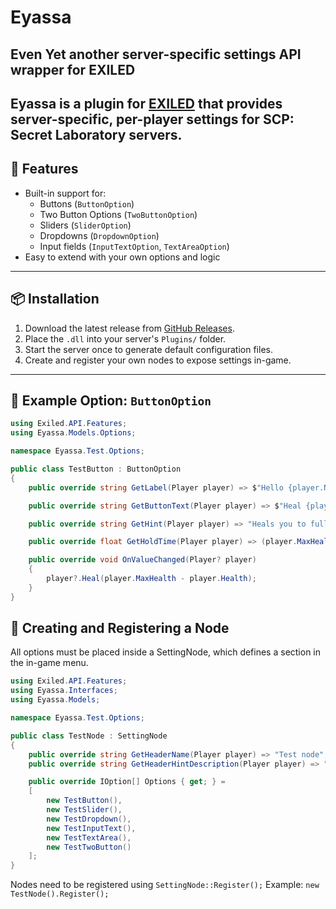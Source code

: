 # Eyassa
## Even Yet another server-specific settings API wrapper for EXILED

**Eyassa** is a plugin for [EXILED](https://github.com/ExMod-Team/EXILED) that provides **server-specific, per-player settings** for SCP: Secret Laboratory servers.  
---

## 🔧 Features


- Built-in support for:
  - Buttons (`ButtonOption`)
  - Two Button Options (`TwoButtonOption`)
  - Sliders (`SliderOption`)
  - Dropdowns  (`DropdownOption`)
  - Input fields (`InputTextOption`, `TextAreaOption`)
- Easy to extend with your own options and logic
---

## 📦 Installation

1. Download the latest release from [GitHub Releases](https://github.com/your-name/Eyassa/releases).
2. Place the `.dll` into your server's `Plugins/` folder.
3. Start the server once to generate default configuration files.
4. Create and register your own nodes to expose settings in-game.

---

## 🧪 Example Option: `ButtonOption`

```csharp
using Exiled.API.Features;
using Eyassa.Models.Options;

namespace Eyassa.Test.Options;

public class TestButton : ButtonOption
{
    public override string GetLabel(Player player) => $"Hello {player.Nickname}";

    public override string GetButtonText(Player player) => $"Heal {player.MaxHealth - player.Health} HP";

    public override string GetHint(Player player) => "Heals you to full health";

    public override float GetHoldTime(Player player) => (player.MaxHealth - player.Health) / 10;

    public override void OnValueChanged(Player? player)
    {
        player?.Heal(player.MaxHealth - player.Health);
    }
}
```
##  📂 Creating and Registering a Node

All options must be placed inside a SettingNode, which defines a section in the in-game menu.
```csharp
using Exiled.API.Features;
using Eyassa.Interfaces;
using Eyassa.Models;

namespace Eyassa.Test.Options;

public class TestNode : SettingNode
{
    public override string GetHeaderName(Player player) => "Test node";
    public override string GetHeaderHintDescription(Player player) => "Is test";

    public override IOption[] Options { get; } =
    [
        new TestButton(),
        new TestSlider(),
        new TestDropdown(),
        new TestInputText(),
        new TestTextArea(),
        new TestTwoButton()
    ];
}
```

Nodes need to be registered using `SettingNode::Register();` 
Example: `new TestNode().Register();`
